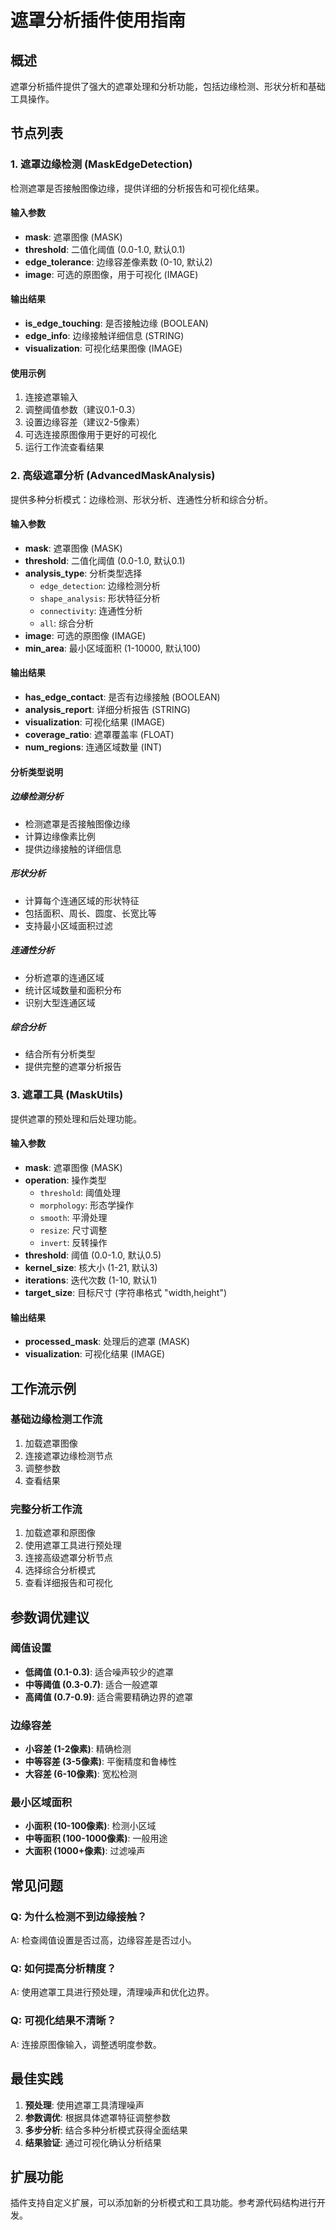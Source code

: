 # 遮罩分析插件使用指南

## 概述

遮罩分析插件提供了强大的遮罩处理和分析功能，包括边缘检测、形状分析和基础工具操作。

## 节点列表

### 1. 遮罩边缘检测 (MaskEdgeDetection)

检测遮罩是否接触图像边缘，提供详细的分析报告和可视化结果。

#### 输入参数
- **mask**: 遮罩图像 (MASK)
- **threshold**: 二值化阈值 (0.0-1.0, 默认0.1)
- **edge_tolerance**: 边缘容差像素数 (0-10, 默认2)
- **image**: 可选的原图像，用于可视化 (IMAGE)

#### 输出结果
- **is_edge_touching**: 是否接触边缘 (BOOLEAN)
- **edge_info**: 边缘接触详细信息 (STRING)
- **visualization**: 可视化结果图像 (IMAGE)

#### 使用示例
1. 连接遮罩输入
2. 调整阈值参数（建议0.1-0.3）
3. 设置边缘容差（建议2-5像素）
4. 可选连接原图像用于更好的可视化
5. 运行工作流查看结果

### 2. 高级遮罩分析 (AdvancedMaskAnalysis)

提供多种分析模式：边缘检测、形状分析、连通性分析和综合分析。

#### 输入参数
- **mask**: 遮罩图像 (MASK)
- **threshold**: 二值化阈值 (0.0-1.0, 默认0.1)
- **analysis_type**: 分析类型选择
  - `edge_detection`: 边缘检测分析
  - `shape_analysis`: 形状特征分析
  - `connectivity`: 连通性分析
  - `all`: 综合分析
- **image**: 可选的原图像 (IMAGE)
- **min_area**: 最小区域面积 (1-10000, 默认100)

#### 输出结果
- **has_edge_contact**: 是否有边缘接触 (BOOLEAN)
- **analysis_report**: 详细分析报告 (STRING)
- **visualization**: 可视化结果 (IMAGE)
- **coverage_ratio**: 遮罩覆盖率 (FLOAT)
- **num_regions**: 连通区域数量 (INT)

#### 分析类型说明

##### 边缘检测分析
- 检测遮罩是否接触图像边缘
- 计算边缘像素比例
- 提供边缘接触的详细信息

##### 形状分析
- 计算每个连通区域的形状特征
- 包括面积、周长、圆度、长宽比等
- 支持最小区域面积过滤

##### 连通性分析
- 分析遮罩的连通区域
- 统计区域数量和面积分布
- 识别大型连通区域

##### 综合分析
- 结合所有分析类型
- 提供完整的遮罩分析报告

### 3. 遮罩工具 (MaskUtils)

提供遮罩的预处理和后处理功能。

#### 输入参数
- **mask**: 遮罩图像 (MASK)
- **operation**: 操作类型
  - `threshold`: 阈值处理
  - `morphology`: 形态学操作
  - `smooth`: 平滑处理
  - `resize`: 尺寸调整
  - `invert`: 反转操作
- **threshold**: 阈值 (0.0-1.0, 默认0.5)
- **kernel_size**: 核大小 (1-21, 默认3)
- **iterations**: 迭代次数 (1-10, 默认1)
- **target_size**: 目标尺寸 (字符串格式 "width,height")

#### 输出结果
- **processed_mask**: 处理后的遮罩 (MASK)
- **visualization**: 可视化结果 (IMAGE)

## 工作流示例

### 基础边缘检测工作流
1. 加载遮罩图像
2. 连接遮罩边缘检测节点
3. 调整参数
4. 查看结果

### 完整分析工作流
1. 加载遮罩和原图像
2. 使用遮罩工具进行预处理
3. 连接高级遮罩分析节点
4. 选择综合分析模式
5. 查看详细报告和可视化

## 参数调优建议

### 阈值设置
- **低阈值 (0.1-0.3)**: 适合噪声较少的遮罩
- **中等阈值 (0.3-0.7)**: 适合一般遮罩
- **高阈值 (0.7-0.9)**: 适合需要精确边界的遮罩

### 边缘容差
- **小容差 (1-2像素)**: 精确检测
- **中等容差 (3-5像素)**: 平衡精度和鲁棒性
- **大容差 (6-10像素)**: 宽松检测

### 最小区域面积
- **小面积 (10-100像素)**: 检测小区域
- **中等面积 (100-1000像素)**: 一般用途
- **大面积 (1000+像素)**: 过滤噪声

## 常见问题

### Q: 为什么检测不到边缘接触？
A: 检查阈值设置是否过高，边缘容差是否过小。

### Q: 如何提高分析精度？
A: 使用遮罩工具进行预处理，清理噪声和优化边界。

### Q: 可视化结果不清晰？
A: 连接原图像输入，调整透明度参数。

## 最佳实践

1. **预处理**: 使用遮罩工具清理噪声
2. **参数调优**: 根据具体遮罩特征调整参数
3. **多步分析**: 结合多种分析模式获得全面结果
4. **结果验证**: 通过可视化确认分析结果

## 扩展功能

插件支持自定义扩展，可以添加新的分析模式和工具功能。参考源代码结构进行开发。 